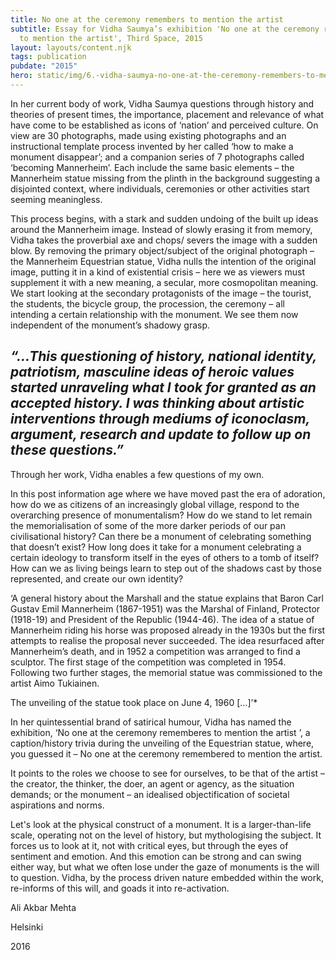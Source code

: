 ```yaml
---
title: No one at the ceremony remembers to mention the artist
subtitle: Essay for Vidha Saumya’s exhibition 'No one at the ceremony remembers
  to mention the artist', Third Space, 2015
layout: layouts/content.njk
tags: publication
pubdate: "2015"
hero: static/img/6.-vidha-saumya-no-one-at-the-ceremony-remembers-to-mention-the-artist-2016-©m-if-.jpg
---
```


In her current body of work, Vidha Saumya questions through history and theories of present times, the importance, placement and relevance of what have come to be established as icons of ‘nation’ and perceived culture. On view are 30 photographs, made using existing photographs and an instructional template process invented by her called ‘how to make a monument disappear’; and a companion series of 7 photographs called ‘becoming Mannerheim’. Each include the same basic elements – the Mannerheim statue missing from the plinth in the background suggesting a disjointed context, where individuals, ceremonies or other activities start seeming meaningless.

This process begins, with a stark and sudden undoing of the built up ideas around the Mannerheim image. Instead of slowly erasing it from memory, Vidha takes the proverbial axe and chops/ severs the image with a sudden blow. By removing the primary object/subject of the original photograph – the Mannerheim Equestrian statue, Vidha nulls the intention of the original image, putting it in a kind of existential crisis – here we as viewers must supplement it with a new meaning, a secular, more cosmopolitan meaning. We start looking at the secondary protagonists of the image – the tourist, the students, the bicycle group, the procession, the ceremony – all intending a certain relationship with the monument. We see them now independent of the monument’s shadowy grasp.

## _“…This questioning of history, national identity, patriotism, masculine ideas of heroic values started unraveling what I took for granted as an accepted history. I was thinking about artistic interventions through mediums of iconoclasm, argument, research and update to follow up on these questions.”_

Through her work, Vidha enables a few questions of my own.

In this post information age where we have moved past the era of adoration, how do we as citizens of an increasingly global village, respond to the overarching presence of monumentalism? How do we stand to let remain the memorialisation of some of the more darker periods of our pan civilisational history? Can there be a monument of celebrating something that doesn’t exist? How long does it take for a monument celebrating a certain ideology to transform itself in the eyes of others to a tomb of itself? How can we as living beings learn to step out of the shadows cast by those represented, and create our own identity?

‘A general history about the Marshall and the statue explains that Baron Carl Gustav Emil Mannerheim (1867-1951) was the Marshal of Finland, Protector (1918-19) and President of the Republic (1944-46). The idea of a statue of Mannerheim riding his horse was proposed already in the 1930s but the first attempts to realise the proposal never succeeded. The idea resurfaced after Mannerheim’s death, and in 1952 a competition was arranged to find a sculptor. The first stage of the competition was completed in 1954. Following two further stages, the memorial statue was commissioned to the artist Aimo Tukiainen.

The unveiling of the statue took place on June 4, 1960 \[…]’*

In her quintessential brand of satirical humour, Vidha has named the exhibition, ‘No one at the ceremony rememberes to mention the artist ’, a caption/history trivia during the unveiling of the Equestrian statue, where, you guessed it – No one at the ceremony remembered to mention the artist.

It points to the roles we choose to see for ourselves, to be that of the artist – the creator, the thinker, the doer, an agent or agency, as the situation demands; or the monument – an idealised objectification of societal aspirations and norms.

Let's look at the physical construct of a monument. It is a larger-than-life scale, operating not on the level of history, but mythologising the subject. It forces us to look at it, not with critical eyes, but through the eyes of sentiment and emotion. And this emotion can be strong and can swing either way, but what we often lose under the gaze of monuments is the will to question. Vidha, by the process driven nature embedded within the work, re-informs of this will, and goads it into re-activation.



Ali Akbar Mehta

Helsinki

2016
